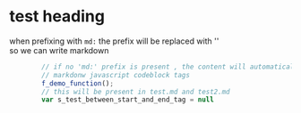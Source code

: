 <!-- {"s_msg":"this file was automatically generated","s_by":"f_generate_markdown.module.js","s_ts_created":"Wed Feb 22 2023 17:34:21 GMT+0100 (Central European Standard Time)","n_ts_created":1677083661894} -->
# test heading
when prefixing with `md:` the prefix will be replaced with ''
<br> so we can write markdown
```javascript
        // if no 'md:' prefix is present , the content will automatically get wrapped between 
        // markdonw javascript codeblock tags
        f_demo_function(); 
        // this will be present in test.md and test2.md
        var s_test_between_start_and_end_tag = null 
```